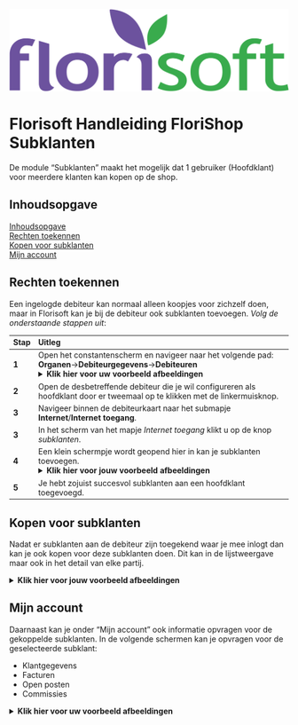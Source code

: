 <img src="../../fslogo.png">

# Florisoft Handleiding FloriShop Subklanten

De module “Subklanten” maakt het mogelijk dat 1 gebruiker (Hoofdklant) voor meerdere klanten kan kopen op de shop.

## Inhoudsopgave

[Inhoudsopgave](#inhoudsopgave)  
[Rechten toekennen](#rechten-toekennen)    
[Kopen voor subklanten](#kopen-voor-subklanten)  
[Mijn account](#mijn-account)  

## Rechten toekennen

Een ingelogde debiteur kan normaal alleen koopjes voor zichzelf doen, maar in Florisoft kan je bij de debiteur ook subklanten toevoegen. *Volg de onderstaande stappen uit*:

|Stap|Uitleg|
|:--|:--|
|**1**|Open het constantenscherm en navigeer naar het volgende pad:<br>**Organen**→**Debiteurgegevens**→**Debiteuren**<details><summary><b>Klik hier voor uw voorbeeld afbeeldingen</b></summary><img src=".Subklanten NL/media/image5.png"></details>|
|**2**|Open de desbetreffende debiteur die je wil configureren als hoofdklant door er tweemaal op te klikken met de linkermuisknop.|
|**3**|Navigeer binnen de debiteurkaart naar het submapje **Internet**/**Internet toegang**.|
|**3**|In het scherm van het mapje *Internet toegang* klikt u op de knop *subklanten*.|
|**4**|Een klein schermpje wordt geopend hier in kan je subklanten toevoegen.<details><summary><b>Klik hier voor jouw voorbeeld afbeeldingen</b></summary><img src=".Subklanten NL/media/image1.png"></details>|
|**5**|Je hebt zojuist succesvol subklanten aan een hoofdklant toegevoegd.|


## Kopen voor subklanten

Nadat er subklanten aan de debiteur zijn toegekend waar je mee inlogt dan kan je ook kopen voor deze subklanten doen. Dit kan in de lijstweergave maar ook in het detail van elke partij.

<details><summary><b>Klik hier voor jouw voorbeeld afbeeldingen</b></summary><img src=".Subklanten NL/media/image2.png"><img src=".Subklanten NL/media/image3.png"></details>

## Mijn account

Daarnaast kan je onder “Mijn account” ook informatie opvragen voor de gekoppelde subklanten. In de volgende schermen kan je opvragen voor de geselecteerde subklant:

* Klantgegevens
* Facturen
* Open posten
* Commissies

<details><summary><b>Klik hier voor uw voorbeeld afbeeldingen</b></summary><img src=".Subklanten NL/media/image4.png"></details>

